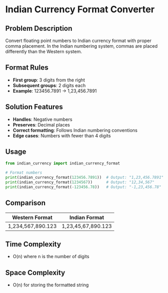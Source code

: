 # Indian Currency Format Converter

## Problem Description
Convert floating point numbers to Indian currency format with proper comma placement. In the Indian numbering system, commas are placed differently than the Western system.

## Format Rules
- **First group**: 3 digits from the right
- **Subsequent groups**: 2 digits each
- **Example**: 123456.7891 → 1,23,456.7891

## Solution Features
- **Handles**: Negative numbers
- **Preserves**: Decimal places
- **Correct formatting**: Follows Indian numbering conventions
- **Edge cases**: Numbers with fewer than 4 digits

## Usage
```python
from indian_currency import indian_currency_format

# Format numbers
print(indian_currency_format(123456.7891))  # Output: "1,23,456.7891"
print(indian_currency_format(1234567))      # Output: "12,34,567"
print(indian_currency_format(-123456.78))   # Output: "-1,23,456.78"
```

## Comparison
| Western Format | Indian Format |
|----------------|---------------|
| 1,234,567,890.123 | 1,23,45,67,890.123 |

## Time Complexity
- O(n) where n is the number of digits

## Space Complexity
- O(n) for storing the formatted string